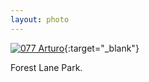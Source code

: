 ```yaml
---
layout: photo
---
```


[![077 Arturo](https://c2.staticflickr.com/6/5669/20605958934_0de2e309ab_c.jpg)](https://www.flickr.com/photos/131440297@N08/20605958934/){:target="_blank"}

Forest Lane Park.
